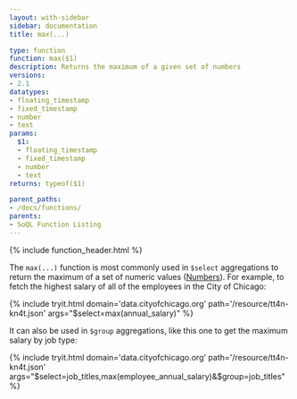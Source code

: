 ```yaml
---
layout: with-sidebar
sidebar: documentation
title: max(...)

type: function
function: max($1)
description: Returns the maximum of a given set of numbers 
versions:
- 2.1
datatypes:
- floating_timestamp
- fixed_timestamp
- number
- text
params:
  $1:
  - floating_timestamp
  - fixed_timestamp
  - number
  - text
returns: typeof($1)

parent_paths: 
- /docs/functions/
parents: 
- SoQL Function Listing 
---
```


{% include function_header.html %}

The `max(...)` function is most commonly used in `$select` aggregations to return the maximum of a set of numeric values ([Numbers](/docs/datatypes/number.html)). For example, to fetch the highest salary of all of the employees in the City of Chicago:

{% include tryit.html domain='data.cityofchicago.org' path='/resource/tt4n-kn4t.json' args="$select=max(annual_salary)" %}

It can also be used in `$group` aggregations, like this one to get the maximum salary by job type:

{% include tryit.html domain='data.cityofchicago.org' path='/resource/tt4n-kn4t.json' args="$select=job_titles,max(employee_annual_salary)&$group=job_titles" %}
